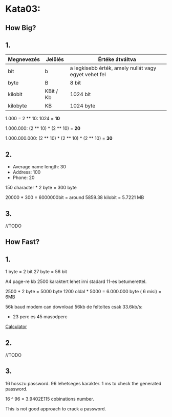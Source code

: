 # Kata03: 
## How Big?

## **1.**

| Megnevezés | Jelölés   | Értéke átváltva                                      |
|------------|-----------|------------------------------------------------------|
| bit        | b         | a legkisebb érték, amely nullát vagy egyet vehet fel |
| byte       | B         | 8 bit                                                |
| kilobit    | KBit / Kb | 1024 bit                                             |
| kilobyte   | KB        | 1024 byte                                            |


1.000 = 2 ** 10: 1024 = **10**

1.000.000: (2 ** 10) * (2  ** 10) = **20**

1.000.000.000: (2 ** 10) * (2  ** 10) * (2 ** 10) = **30**

## **2.**

- Average name length: 30
- Address: 100
- Phone: 20

150 character * 2 byte = 300 byte

20000 * 300 = 6000000bit  = around 5859.38 kilobit =  5.7221 MB

## **3.**

//TODO

## How Fast?

## **1.**

1 byte = 2 bit
27 byte      = 56 bit

A4 page-re kb 2500 karaktert lehet irni stadard 11-es betumerettel.

2500 * 2 byte = 5000 byte
1200 oldal * 5000 = 6.000.000 byte ( 6 misi) = 6MB


56k baud modem can download 56kb de feltoltes csak 33.6kb/s:
- 23 perc es 45 masodperc

[Calculator](https://www.meridianoutpost.com/resources/etools/calculators/calculator-file-download-time.php)


## **2.**

//TODO

## **3.**

16 hosszu password. 96 lehetseges karakter. 1 ms to check the generated password.

16 ^ 96 = 3.9402E115 cobinations number.

This is not  good approach to crack a password.

